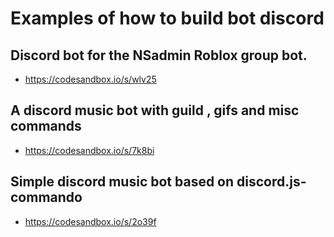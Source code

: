 # Examples of how to build bot discord

## Discord bot for the NSadmin Roblox group bot.
- https://codesandbox.io/s/wlv25

## A discord music bot with guild , gifs and misc commands
- https://codesandbox.io/s/7k8bi

## Simple discord music bot based on discord.js-commando
- https://codesandbox.io/s/2o39f

